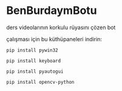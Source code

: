 # BenBurdaymBotu

ders videolarının korkulu rüyasını çözen bot

çalışması için bu küthüpaneleri indirin:

	pip install pywin32
	
	pip install keyboard
	
	pip install pyautogui
	
	pip install opencv-python
